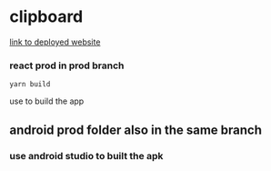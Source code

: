 # clipboard

 [link to deployed website](https://ezclipboard.netlify.app/)
 
 ### react prod in prod branch
 
 ```
 yarn build 
 
 ```
use to build the app

## android prod folder also in the same branch

### use android studio to built the apk





